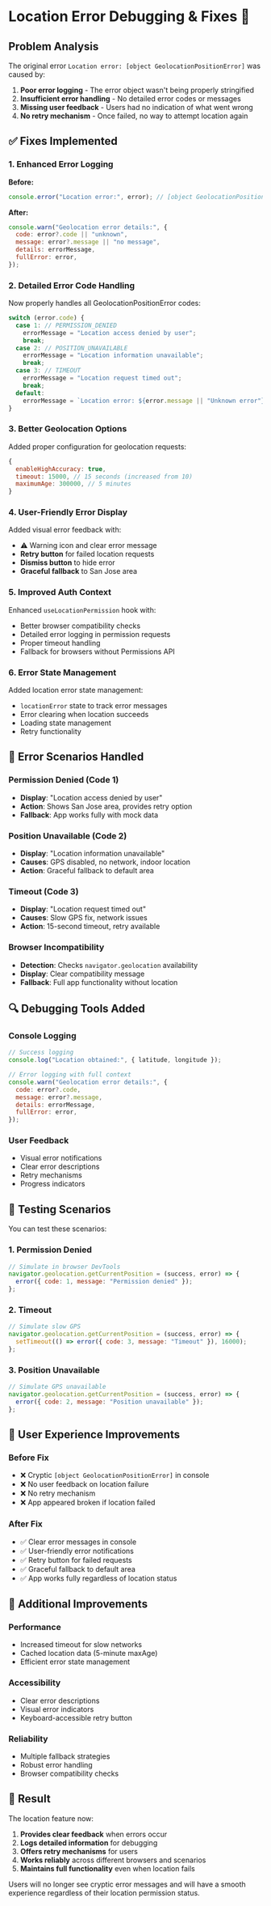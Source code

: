 # Location Error Debugging & Fixes 🔧

## Problem Analysis

The original error `Location error: [object GeolocationPositionError]` was caused by:

1. **Poor error logging** - The error object wasn't being properly stringified
2. **Insufficient error handling** - No detailed error codes or messages
3. **Missing user feedback** - Users had no indication of what went wrong
4. **No retry mechanism** - Once failed, no way to attempt location again

## ✅ Fixes Implemented

### 1. **Enhanced Error Logging**

**Before:**

```javascript
console.error("Location error:", error); // [object GeolocationPositionError]
```

**After:**

```javascript
console.warn("Geolocation error details:", {
  code: error?.code || "unknown",
  message: error?.message || "no message",
  details: errorMessage,
  fullError: error,
});
```

### 2. **Detailed Error Code Handling**

Now properly handles all GeolocationPositionError codes:

```javascript
switch (error.code) {
  case 1: // PERMISSION_DENIED
    errorMessage = "Location access denied by user";
    break;
  case 2: // POSITION_UNAVAILABLE
    errorMessage = "Location information unavailable";
    break;
  case 3: // TIMEOUT
    errorMessage = "Location request timed out";
    break;
  default:
    errorMessage = `Location error: ${error.message || "Unknown error"}`;
}
```

### 3. **Better Geolocation Options**

Added proper configuration for geolocation requests:

```javascript
{
  enableHighAccuracy: true,
  timeout: 15000, // 15 seconds (increased from 10)
  maximumAge: 300000, // 5 minutes
}
```

### 4. **User-Friendly Error Display**

Added visual error feedback with:

- ⚠️ Warning icon and clear error message
- **Retry button** for failed location requests
- **Dismiss button** to hide error
- **Graceful fallback** to San Jose area

### 5. **Improved Auth Context**

Enhanced `useLocationPermission` hook with:

- Better browser compatibility checks
- Detailed error logging in permission requests
- Proper timeout handling
- Fallback for browsers without Permissions API

### 6. **Error State Management**

Added location error state management:

- `locationError` state to track error messages
- Error clearing when location succeeds
- Loading state management
- Retry functionality

## 🎯 Error Scenarios Handled

### **Permission Denied (Code 1)**

- **Display**: "Location access denied by user"
- **Action**: Shows San Jose area, provides retry option
- **Fallback**: App works fully with mock data

### **Position Unavailable (Code 2)**

- **Display**: "Location information unavailable"
- **Causes**: GPS disabled, no network, indoor location
- **Action**: Graceful fallback to default area

### **Timeout (Code 3)**

- **Display**: "Location request timed out"
- **Causes**: Slow GPS fix, network issues
- **Action**: 15-second timeout, retry available

### **Browser Incompatibility**

- **Detection**: Checks `navigator.geolocation` availability
- **Display**: Clear compatibility message
- **Fallback**: Full app functionality without location

## 🔍 Debugging Tools Added

### **Console Logging**

```javascript
// Success logging
console.log("Location obtained:", { latitude, longitude });

// Error logging with full context
console.warn("Geolocation error details:", {
  code: error?.code,
  message: error?.message,
  details: errorMessage,
  fullError: error,
});
```

### **User Feedback**

- Visual error notifications
- Clear error descriptions
- Retry mechanisms
- Progress indicators

## 🧪 Testing Scenarios

You can test these scenarios:

### **1. Permission Denied**

```javascript
// Simulate in browser DevTools
navigator.geolocation.getCurrentPosition = (success, error) => {
  error({ code: 1, message: "Permission denied" });
};
```

### **2. Timeout**

```javascript
// Simulate slow GPS
navigator.geolocation.getCurrentPosition = (success, error) => {
  setTimeout(() => error({ code: 3, message: "Timeout" }), 16000);
};
```

### **3. Position Unavailable**

```javascript
// Simulate GPS unavailable
navigator.geolocation.getCurrentPosition = (success, error) => {
  error({ code: 2, message: "Position unavailable" });
};
```

## 📱 User Experience Improvements

### **Before Fix**

- ❌ Cryptic `[object GeolocationPositionError]` in console
- ❌ No user feedback on location failure
- ❌ No retry mechanism
- ❌ App appeared broken if location failed

### **After Fix**

- ✅ Clear error messages in console
- ✅ User-friendly error notifications
- ✅ Retry button for failed requests
- ✅ Graceful fallback to default area
- ✅ App works fully regardless of location status

## 🔧 Additional Improvements

### **Performance**

- Increased timeout for slow networks
- Cached location data (5-minute maxAge)
- Efficient error state management

### **Accessibility**

- Clear error descriptions
- Visual error indicators
- Keyboard-accessible retry button

### **Reliability**

- Multiple fallback strategies
- Robust error handling
- Browser compatibility checks

## 🎯 Result

The location feature now:

1. **Provides clear feedback** when errors occur
2. **Logs detailed information** for debugging
3. **Offers retry mechanisms** for users
4. **Works reliably** across different browsers and scenarios
5. **Maintains full functionality** even when location fails

Users will no longer see cryptic error messages and will have a smooth experience regardless of their location permission status.
